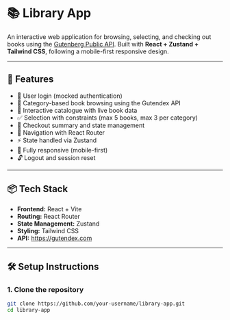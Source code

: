 # 📚 Library App

An interactive web application for browsing, selecting, and checking out books using the [Gutenberg Public API](https://gutendex.com/). Built with **React + Zustand + Tailwind CSS**, following a mobile-first responsive design.

---

## 🚀 Features

- 🔐 User login (mocked authentication)
- 🎯 Category-based book browsing using the Gutendex API
- 📖 Interactive catalogue with live book data
- ✅ Selection with constraints (max 5 books, max 3 per category)
- 🛒 Checkout summary and state management
- 🔁 Navigation with React Router
- ⚡ State handled via Zustand
- 📱 Fully responsive (mobile-first)
- 🔓 Logout and session reset

---

## 📦 Tech Stack

- **Frontend:** React + Vite
- **Routing:** React Router
- **State Management:** Zustand
- **Styling:** Tailwind CSS
- **API:** https://gutendex.com

---

## 🛠 Setup Instructions

### 1. Clone the repository

```bash
git clone https://github.com/your-username/library-app.git
cd library-app
